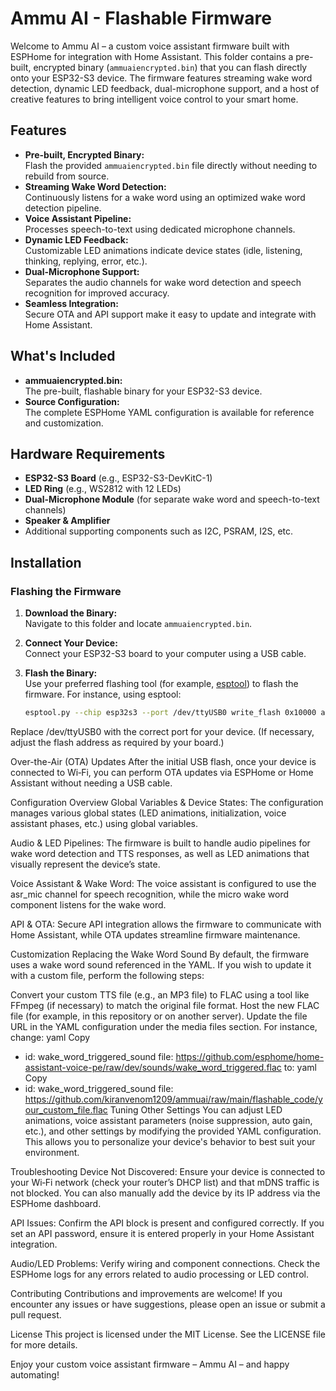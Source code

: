 # Ammu AI - Flashable Firmware

Welcome to Ammu AI – a custom voice assistant firmware built with ESPHome for integration with Home Assistant. This folder contains a pre-built, encrypted binary (`ammuaiencrypted.bin`) that you can flash directly onto your ESP32-S3 device. The firmware features streaming wake word detection, dynamic LED feedback, dual-microphone support, and a host of creative features to bring intelligent voice control to your smart home.

## Features

- **Pre-built, Encrypted Binary:**  
  Flash the provided `ammuaiencrypted.bin` file directly without needing to rebuild from source.
- **Streaming Wake Word Detection:**  
  Continuously listens for a wake word using an optimized wake word detection pipeline.
- **Voice Assistant Pipeline:**  
  Processes speech-to-text using dedicated microphone channels.
- **Dynamic LED Feedback:**  
  Customizable LED animations indicate device states (idle, listening, thinking, replying, error, etc.).
- **Dual-Microphone Support:**  
  Separates the audio channels for wake word detection and speech recognition for improved accuracy.
- **Seamless Integration:**  
  Secure OTA and API support make it easy to update and integrate with Home Assistant.

## What's Included

- **ammuaiencrypted.bin:**  
  The pre-built, flashable binary for your ESP32-S3 device.
- **Source Configuration:**  
  The complete ESPHome YAML configuration is available for reference and customization.

## Hardware Requirements

- **ESP32-S3 Board** (e.g., ESP32-S3-DevKitC-1)
- **LED Ring** (e.g., WS2812 with 12 LEDs)
- **Dual-Microphone Module** (for separate wake word and speech-to-text channels)
- **Speaker & Amplifier**
- Additional supporting components such as I2C, PSRAM, I2S, etc.

## Installation

### Flashing the Firmware

1. **Download the Binary:**  
   Navigate to this folder and locate `ammuaiencrypted.bin`.

2. **Connect Your Device:**  
   Connect your ESP32-S3 board to your computer using a USB cable.

3. **Flash the Binary:**  
   Use your preferred flashing tool (for example, [esptool](https://github.com/espressif/esptool)) to flash the firmware. For instance, using esptool:
   
   ```bash
   esptool.py --chip esp32s3 --port /dev/ttyUSB0 write_flash 0x10000 ammuaiencrypted.bin
Replace /dev/ttyUSB0 with the correct port for your device. (If necessary, adjust the flash address as required by your board.)

Over-the-Air (OTA) Updates
After the initial USB flash, once your device is connected to Wi‑Fi, you can perform OTA updates via ESPHome or Home Assistant without needing a USB cable.

Configuration Overview
Global Variables & Device States:
The configuration manages various global states (LED animations, initialization, voice assistant phases, etc.) using global variables.

Audio & LED Pipelines:
The firmware is built to handle audio pipelines for wake word detection and TTS responses, as well as LED animations that visually represent the device’s state.

Voice Assistant & Wake Word:
The voice assistant is configured to use the asr_mic channel for speech recognition, while the micro wake word component listens for the wake word.

API & OTA:
Secure API integration allows the firmware to communicate with Home Assistant, while OTA updates streamline firmware maintenance.

Customization
Replacing the Wake Word Sound
By default, the firmware uses a wake word sound referenced in the YAML. If you wish to update it with a custom file, perform the following steps:

Convert your custom TTS file (e.g., an MP3 file) to FLAC using a tool like FFmpeg (if necessary) to match the original file format.
Host the new FLAC file (for example, in this repository or on another server).
Update the file URL in the YAML configuration under the media files section. For instance, change:
yaml
Copy
- id: wake_word_triggered_sound
  file: https://github.com/esphome/home-assistant-voice-pe/raw/dev/sounds/wake_word_triggered.flac
to:
yaml
Copy
- id: wake_word_triggered_sound
  file: https://github.com/kiranvenom1209/ammuai/raw/main/flashable_code/your_custom_file.flac
Tuning Other Settings
You can adjust LED animations, voice assistant parameters (noise suppression, auto gain, etc.), and other settings by modifying the provided YAML configuration. This allows you to personalize your device's behavior to best suit your environment.

Troubleshooting
Device Not Discovered:
Ensure your device is connected to your Wi‑Fi network (check your router’s DHCP list) and that mDNS traffic is not blocked. You can also manually add the device by its IP address via the ESPHome dashboard.

API Issues:
Confirm the API block is present and configured correctly. If you set an API password, ensure it is entered properly in your Home Assistant integration.

Audio/LED Problems:
Verify wiring and component connections. Check the ESPHome logs for any errors related to audio processing or LED control.

Contributing
Contributions and improvements are welcome! If you encounter any issues or have suggestions, please open an issue or submit a pull request.

License
This project is licensed under the MIT License. See the LICENSE file for more details.

Enjoy your custom voice assistant firmware – Ammu AI – and happy automating!
